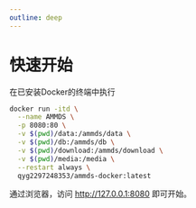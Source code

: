 ```yaml
---
outline: deep
---
```


# 快速开始

在已安装Docker的终端中执行

```sh [docker-cli]
docker run -itd \
  --name AMMDS \
  -p 8080:80 \
  -v $(pwd)/data:/ammds/data \
  -v $(pwd)/db:/ammds/db \
  -v $(pwd)/download:/ammds/download \
  -v $(pwd)/media:/media \
  --restart always \
  qyg2297248353/ammds-docker:latest
```

通过浏览器，访问 http://127.0.0.1:8080 即可开始。